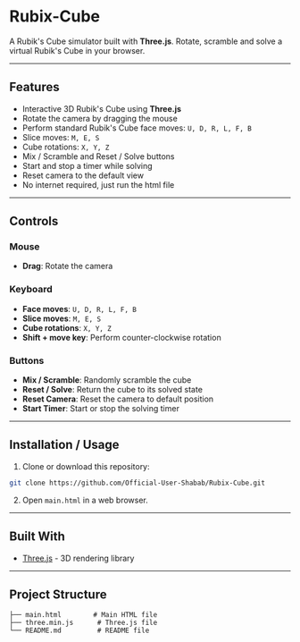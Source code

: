 # Rubix-Cube

A Rubik's Cube simulator built with **Three.js**. Rotate, scramble and solve a virtual Rubik's Cube in your browser.

---

## Features

* Interactive 3D Rubik's Cube using **Three.js**
* Rotate the camera by dragging the mouse
* Perform standard Rubik's Cube face moves: `U, D, R, L, F, B`
* Slice moves: `M, E, S`
* Cube rotations: `X, Y, Z`
* Mix / Scramble and Reset / Solve buttons
* Start and stop a timer while solving
* Reset camera to the default view
* No internet required, just run the html file
---

## Controls

### Mouse

* **Drag**: Rotate the camera

### Keyboard

* **Face moves**: `U, D, R, L, F, B`
* **Slice moves**: `M, E, S`
* **Cube rotations**: `X, Y, Z`
* **Shift + move key**: Perform counter-clockwise rotation

### Buttons

* **Mix / Scramble**: Randomly scramble the cube
* **Reset / Solve**: Return the cube to its solved state
* **Reset Camera**: Reset the camera to default position
* **Start Timer**: Start or stop the solving timer

---

## Installation / Usage

1. Clone or download this repository:

```bash
git clone https://github.com/Official-User-Shabab/Rubix-Cube.git
```

2. Open `main.html` in a web browser.

---

## Built With

* [Three.js](https://cdnjs.cloudflare.com/ajax/libs/three.js/r128/three.min.js) - 3D rendering library

---

## Project Structure

```
├── main.html        # Main HTML file
├── three.min.js      # Three.js file
└── README.md         # README file
```
